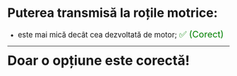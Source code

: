 # Puterea transmisă la roțile motrice:

- <span style="font-size: larger;">este mai mică decât cea dezvoltată de motor; <span style="color: green; font-size: larger;">✅ (Corect)</span></span>

---

<span style="font-size: 30px; font-weight: bold;">**Doar o opțiune este corectă!**</span>